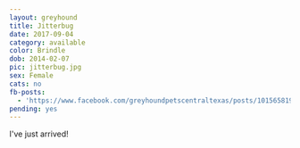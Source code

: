 ```yaml
---
layout: greyhound
title: Jitterbug
date: 2017-09-04
category: available
color: Brindle
dob: 2014-02-07
pic: jitterbug.jpg
sex: Female
cats: no
fb-posts:
  - 'https://www.facebook.com/greyhoundpetscentraltexas/posts/10156581972673572:0'
pending: yes
---
```


I've just arrived!
